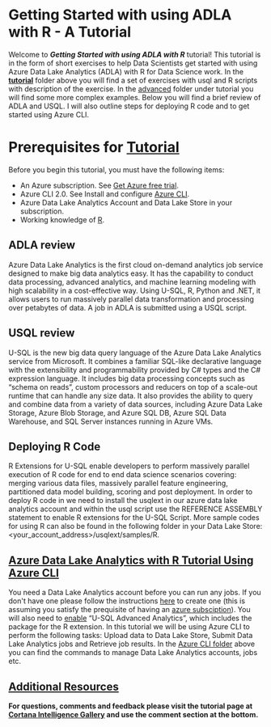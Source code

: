 # Getting Started with using ADLA with R - A Tutorial  

Welcome to ***Getting Started with using ADLA with R*** tutorial! This tutorial is in the form of short exercises to help Data Scientists get started with using Azure Data Lake Analytics (ADLA) with R for Data Science work. In the [**tutorial**](/Tutorial/) folder above you will find a set of exercises with usql and R scripts with description of the exercise. In the [advanced](/Tutorial/Advanced/) folder under tutorial you will find some more complex examples. Below you will find a brief review of ADLA and USQL. I will also outline steps for deploying R code and to get started using Azure CLI.

# Prerequisites for [Tutorial](/Tutorial/)
Before you begin this tutorial, you must have the following items:  
- An Azure subscription. See [Get Azure free trial](https://azure.microsoft.com/en-us/free/).  
- Azure CLI 2.0. See Install and configure [Azure CLI](https://docs.microsoft.com/en-us/cli/azure/install-azure-cli).  
- Azure Data Lake Analytics Account and Data Lake Store in your subscription.
- Working knowledge of [R](https://cran.r-project.org/doc/manuals/R-intro.html). 

## ADLA review
Azure Data Lake Analytics is the first cloud on-demand analytics job service designed to make big data analytics easy. It has the capability to conduct data processing, advanced analytics, and machine learning modeling with high scalability in a cost-effective way. Using U-SQL, R, Python and .NET, it allows users to run massively parallel data transformation and processing over petabytes of data. A job in ADLA is submitted using a USQL script. 

## USQL review
U-SQL is the new big data query language of the Azure Data Lake Analytics service from Microsoft. It combines a familiar SQL-like declarative language with the extensibility and programmability provided by C# types and the C# expression language. It includes big data processing concepts such as “schema on reads”, custom processors and reducers on top of a scale-out runtime that can handle any size data. It also provides the ability to query and combine data from a variety of data sources, including Azure Data Lake Storage, Azure Blob Storage, and Azure SQL DB, Azure SQL Data Warehouse, and SQL Server instances running in Azure VMs.

## Deploying R Code
R Extensions for U-SQL enable developers to perform massively parallel execution of R code for end to end data science scenarios covering: merging various data files, massively parallel feature engineering, partitioned data model building, scoring and post deployment. In order to deploy R code in we need to install the usqlext in our azure data lake analytics account and within the usql script use the REFERENCE ASSEMBLY statement to enable R extensions for the U-SQL Script. More sample codes for using R can also be found in the following folder in your Data Lake Store:<your_account_address>/usqlext/samples/R.

## [Azure Data Lake Analytics with R Tutorial Using Azure CLI](/Azure%20CLI/)  
You need a Data Lake Analytics account before you can run any jobs. If you don't have one please follow the instructions [here](/Azure%20CLI/) to create one (this is assuming you satisfy the prequisite of having an [azure subsciption](https://azure.microsoft.com/en-us/free/)). You will also need to [enable](https://blogs.msdn.microsoft.com/tsmatsuz/2017/06/08/azure-data-lake-r-extension/) “U-SQL Advanced Analytics”, which includes the package for the R extension. In this tutorial we will be using Azure CLI to perform the following tasks: Upload data to Data Lake Store,
Submit Data Lake Analytics jobs and Retrieve job results. In the [Azure CLI folder](/Azure%20CLI/) above you can find the commands to manage Data Lake Analytics accounts, jobs etc.

## [Additional Resources](/Azure%20CLI/Additional%20Resources.md/)




**For questions, comments and feedback please visit the tutorial page at [Cortana Intelligence Gallery](https://gallery.cortanaintelligence.com/Tutorial/Getting-Started-with-using-Azure-Data-Lake-Analytics-with-R-A-Tutorial) and use the comment section at the bottom.**
